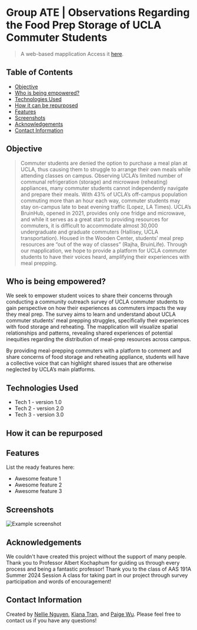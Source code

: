 # Group ATE | Observations Regarding the Food Prep Storage of UCLA Commuter Students
> A web-based mapplication 
> Access it [here](https://pwinnie2026.github.io/group-ate/index.html).


## Table of Contents
* [Objective](#Objective)
* [Who is being empowered?](#Who-is-being-empowered?)
* [Technologies Used](#technologies-used)
* [How it can be repurposed](How-it-can-be-repurposed)
* [Features](#features)
* [Screenshots](#screenshots)
* [Acknowledgements](#acknowledgements)
* [Contact Information](#Contact-Information)


## Objective
> Commuter students are denied the option to purchase a meal plan at UCLA, thus causing them to struggle to arrange their own meals while attending classes on campus. Observing UCLA’s limited number of communal refrigeration (storage) and microwave (reheating) appliances, many commuter students cannot independently navigate and prepare their meals. With 43% of UCLA’s off-campus population commuting more than an hour each way, commuter students may stay on-campus late to beat evening traffic (Lopez, LA Times). UCLA’s BruinHub, opened in 2021, provides only one fridge and microwave, and while it serves as a great start to providing resources for commuters, it is difficult to accommodate almost 30,000 undergraduate and graduate commuters (Hallisey, UCLA transportation). Housed in the Wooden Center, students’ meal prep resources are “out of the way of classes” (Rajha, BruinLife). Through our mapplication, we hope to provide a platform for UCLA commuter students to have their voices heard, amplifying their experiences with meal prepping.

## Who is being empowered?
We seek to empower student voices to share their concerns through conducting a community outreach survey of UCLA commuter students to gain perspective on how their experiences as commuters impacts the way they meal prep. The survey aims to learn and understand about UCLA commuter students’ meal prepping struggles, specifically their experiences with food storage and reheating. The mapplication will visualize spatial relationships and patterns, revealing shared experiences of potential inequities regarding the distribution of meal-prep resources across campus. 

By providing meal-prepping commuters with a platform to comment and share concerns of food storage and reheating appliance, students will have a collective voice that can highlight shared issues that are otherwise neglected by UCLA’s main platforms.


## Technologies Used
- Tech 1 - version 1.0
- Tech 2 - version 2.0
- Tech 3 - version 3.0

## How it can be repurposed


## Features
List the ready features here:
- Awesome feature 1
- Awesome feature 2
- Awesome feature 3


## Screenshots
![Example screenshot](./img/screenshot.png)
<!-- If you have screenshots you'd like to share, include them here. -->


## Acknowledgements
We couldn't have created this project without the support of many people. Thank you to Professor Albert Kochaphum for guiding us through every process and being a fantastic professor! Thank you to the class of AAS 191A Summer 2024 Session A class for taking part in our project through survey participation and words of encouragement!


## Contact Information
Created by [Nellie Nguyen](
nellienguyen149@g.ucla.edu), [Kiana Tran](kianaptran@gmail.com), and [Paige Wu](
paigewinniewu@g.ucla.edu). Please feel free to contact us if you have any questions!
